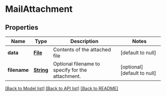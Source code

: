 # MailAttachment
## Properties

Name | Type | Description | Notes
------------ | ------------- | ------------- | -------------
**data** | [**File**](file.md) | Contents of the attached file | [default to null]
**filename** | [**String**](string.md) | Optional filename to specify for the attachment. | [optional] [default to null]

[[Back to Model list]](../README.md#documentation-for-models) [[Back to API list]](../README.md#documentation-for-api-endpoints) [[Back to README]](../README.md)

